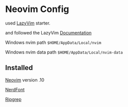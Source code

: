 # Neovim Config

used [LazyVim](https://github.com/LazyVim/starter) starter.

and followed the LazyVim [Documentation](https://www.lazyvim.org/installation)

Windows nvim path
`$HOME/AppData/Local/nvim`

Windows nvim data path
`$HOME/AppData/Local/nvim-data`

## Installed

[Neovim](https://github.com/neovim/neovim/blob/master/INSTALL.md) version .10

[NerdFont](https://github.com/ryanoasis/nerd-fonts?tab=readme-ov-file#font-installation)

[Ripgrep](https://github.com/BurntSushi/ripgrep?tab=readme-ov-file#installation)
